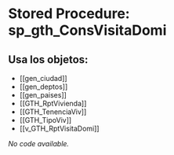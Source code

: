 # Stored Procedure: sp_gth_ConsVisitaDomi

## Usa los objetos:
- [[gen_ciudad]]
- [[gen_deptos]]
- [[gen_paises]]
- [[GTH_RptVivienda]]
- [[GTH_TenenciaViv]]
- [[GTH_TipoViv]]
- [[v_GTH_RptVisitaDomi]]

*No code available.*
